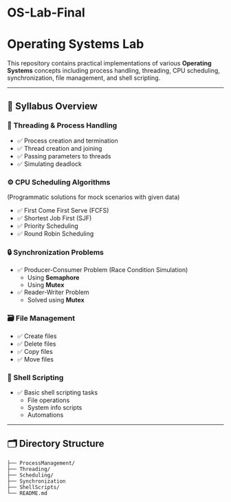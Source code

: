 # OS-Lab-Final
# Operating Systems Lab

This repository contains practical implementations of various **Operating Systems** concepts including process handling, threading, CPU scheduling, synchronization, file management, and shell scripting.

---

## 📘 Syllabus Overview

### 🧵 Threading & Process Handling
- ✅ Process creation and termination
- ✅ Thread creation and joining
- ✅ Passing parameters to threads
- ✅ Simulating deadlock

### ⚙️ CPU Scheduling Algorithms
(Programmatic solutions for mock scenarios with given data)
- ✅ First Come First Serve (FCFS)
- ✅ Shortest Job First (SJF)
- ✅ Priority Scheduling
- ✅ Round Robin Scheduling

### 🔒 Synchronization Problems
- ✅ Producer-Consumer Problem (Race Condition Simulation)
  - Using **Semaphore**
  - Using **Mutex**
- ✅ Reader-Writer Problem
  - Solved using **Mutex**

### 🗃️ File Management
- ✅ Create files
- ✅ Delete files
- ✅ Copy files
- ✅ Move files

### 🐚 Shell Scripting
- ✅ Basic shell scripting tasks
  - File operations
  - System info scripts
  - Automations

---

## 🗂️ Directory Structure

```plaintext
├── ProcessManagement/
├── Threading/
├── Scheduling/
├── Synchronization
├── ShellScripts/
└── README.md
